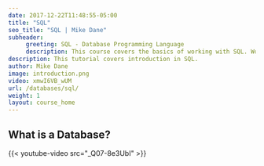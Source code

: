 ```yaml
---
date: 2017-12-22T11:48:55-05:00
title: "SQL"
seo_title: "SQL | Mike Dane"
subheader:
     greeting: SQL - Database Programming Language
     description: This course covers the basics of working with SQL. Work your way through the videos and we'll teach you everything you need to know to interact with database management systems and create powerful relational databases!
description: This tutorial covers introduction in SQL.
author: Mike Dane
image: introduction.png
video: xmwI6VB_wUM
url: /databases/sql/
weight: 1
layout: course_home
---
```

## What is a Database?
{{< youtube-video src="_Q07-8e3UbI" >}}

